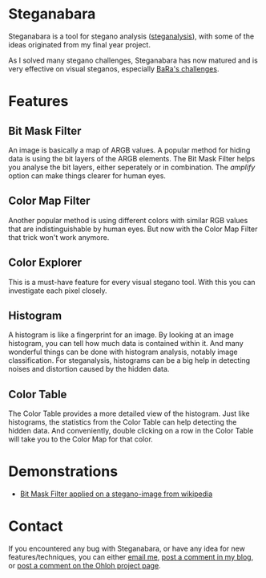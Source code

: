 Steganabara
===========

Steganabara is a tool for stegano analysis ([steganalysis](https://en.wikipedia.org/wiki/Steganalysis)), with some of the ideas originated from my final year project.

As I solved many stegano challenges, Steganabara has now matured and is very effective on visual steganos, especially [BaRa's challenges](http://www.bright-shadows.net/userstats.php?username=BaRa).

Features
========
Bit Mask Filter
---------------
An image is basically a map of ARGB values. A popular method for hiding data is using the bit layers of the ARGB elements. The Bit Mask Filter helps you analyse the bit layers, either seperately or in combination. The *amplify* option can make things clearer for human eyes.

Color Map Filter
----------------
Another popular method is using different colors with similar RGB values that are indistinguishable by human eyes. But now with the Color Map Filter that trick won't work anymore.

Color Explorer
--------------
This is a must-have feature for every visual stegano tool. With this you can investigate each pixel closely.

Histogram
---------
A histogram is like a fingerprint for an image. By looking at an image histogram, you can tell how much data is contained within it. And many wonderful things can be done with histogram analysis, notably image classification. For steganalysis, histograms can be a big help in detecting noises and distortion caused by the hidden data.

Color Table
-----------
The Color Table provides a more detailed view of the histogram. Just like histograms, the statistics from the Color Table can help detecting the hidden data. And conveniently, double clicking on a row in the Color Table will take you to the Color Map for that color.

Demonstrations
==============
* [Bit Mask Filter applied on a stegano-image from wikipedia](http://wechall.blogspot.com/2007/11/steganabara-explained.html)

Contact
=======
If you encountered any bug with Steganabara, or have any idea for new features/techniques, you can either [email me](mailto:quangntenemy[at]gmail.com), [post a comment in my blog](http://quangntenemy.blogspot.com/), or [post a comment on the Ohloh project page](http://www.ohloh.net/projects/steganabara/).
